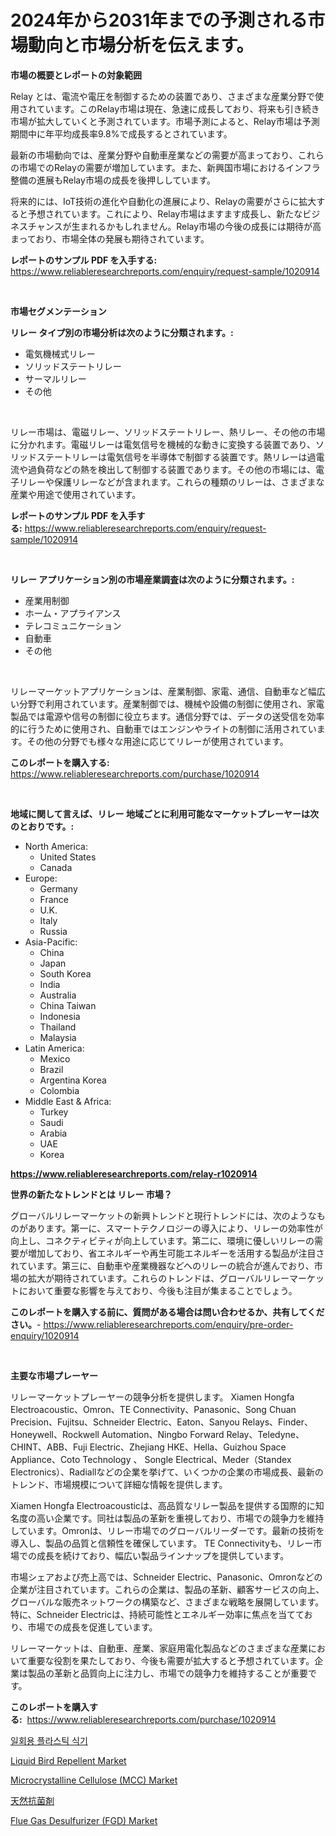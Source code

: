 <p><h1>2024年から2031年までの予測される市場動向と市場分析を伝えます。</h1></p><p><strong>市場の概要とレポートの対象範囲</strong></p>
<p><p>Relay とは、電流や電圧を制御するための装置であり、さまざまな産業分野で使用されています。このRelay市場は現在、急速に成長しており、将来も引き続き市場が拡大していくと予測されています。市場予測によると、Relay市場は予測期間中に年平均成長率9.8%で成長するとされています。</p><p>最新の市場動向では、産業分野や自動車産業などの需要が高まっており、これらの市場でのRelayの需要が増加しています。また、新興国市場におけるインフラ整備の進展もRelay市場の成長を後押ししています。</p><p>将来的には、IoT技術の進化や自動化の進展により、Relayの需要がさらに拡大すると予想されています。これにより、Relay市場はますます成長し、新たなビジネスチャンスが生まれるかもしれません。Relay市場の今後の成長には期待が高まっており、市場全体の発展も期待されています。</p></p>
<p><strong>レポートのサンプル PDF を入手する:</strong> <a href="https://www.reliableresearchreports.com/enquiry/request-sample/1020914">https://www.reliableresearchreports.com/enquiry/request-sample/1020914</a></p>
<p>&nbsp;</p>
<p><strong>市場セグメンテーション</strong></p>
<p><strong>リレー タイプ別の市場分析は次のように分類されます。:</strong></p>
<p><ul><li>電気機械式リレー</li><li>ソリッドステートリレー</li><li>サーマルリレー</li><li>その他</li></ul></p>
<p>&nbsp;</p>
<p><p>リレー市場は、電磁リレー、ソリッドステートリレー、熱リレー、その他の市場に分かれます。電磁リレーは電気信号を機械的な動きに変換する装置であり、ソリッドステートリレーは電気信号を半導体で制御する装置です。熱リレーは過電流や過負荷などの熱を検出して制御する装置であります。その他の市場には、電子リレーや保護リレーなどが含まれます。これらの種類のリレーは、さまざまな産業や用途で使用されています。</p></p>
<p><strong>レポートのサンプル PDF を入手する:</strong>&nbsp;<a href="https://www.reliableresearchreports.com/enquiry/request-sample/1020914">https://www.reliableresearchreports.com/enquiry/request-sample/1020914</a></p>
<p>&nbsp;</p>
<p><strong> リレー アプリケーション別の市場産業調査は次のように分類されます。:</strong></p>
<p><ul><li>産業用制御</li><li>ホーム・アプライアンス</li><li>テレコミュニケーション</li><li>自動車</li><li>その他</li></ul></p>
<p>&nbsp;</p>
<p><p>リレーマーケットアプリケーションは、産業制御、家電、通信、自動車など幅広い分野で利用されています。産業制御では、機械や設備の制御に使用され、家電製品では電源や信号の制御に役立ちます。通信分野では、データの送受信を効率的に行うために使用され、自動車ではエンジンやライトの制御に活用されています。その他の分野でも様々な用途に応じてリレーが使用されています。</p></p>
<p><strong>このレポートを購入する:</strong>&nbsp; <a href="https://www.reliableresearchreports.com/purchase/1020914">https://www.reliableresearchreports.com/purchase/1020914</a></p>
<p>&nbsp;</p>
<p><strong>地域に関して言えば、リレー 地域ごとに利用可能なマーケットプレーヤーは次のとおりです。:</strong></p>
<p><ul>
    <li>
        North America:
        <ul>
            <li>United States</li>
            <li>Canada</li>
        </ul>
    </li>
    <li>
        Europe:
        <ul>
            <li>Germany</li>
            <li>France</li>
            <li>U.K.</li>
            <li>Italy</li>
            <li>Russia</li>
        </ul>
    </li>
    <li>
        Asia-Pacific:
        <ul>
            <li>China</li>
            <li>Japan</li>
            <li>South Korea</li>
            <li>India</li>
            <li>Australia</li>
            <li>China Taiwan</li>
            <li>Indonesia</li>
            <li>Thailand</li>
            <li>Malaysia</li>
        </ul>
    </li>
    <li>
        Latin America:
        <ul>
            <li>Mexico</li>
            <li>Brazil</li>
            <li>Argentina Korea</li>
            <li>Colombia</li>
        </ul>
    </li>
    <li>
        Middle East & Africa:
        <ul>
            <li>Turkey</li>
            <li>Saudi</li>
            <li>Arabia</li>
            <li>UAE</li>
            <li>Korea</li>
        </ul>
    </li>
    </ul></p>
<p><strong><a href="https://www.reliableresearchreports.com/relay-r1020914">https://www.reliableresearchreports.com/relay-r1020914</a></strong>&nbsp;</p>
<p><strong>世界の新たなトレンドとは リレー 市場？</strong></p>
<p><p>グローバルリレーマーケットの新興トレンドと現行トレンドには、次のようなものがあります。第一に、スマートテクノロジーの導入により、リレーの効率性が向上し、コネクティビティが向上しています。第二に、環境に優しいリレーの需要が増加しており、省エネルギーや再生可能エネルギーを活用する製品が注目されています。第三に、自動車や産業機器などへのリレーの統合が進んでおり、市場の拡大が期待されています。これらのトレンドは、グローバルリレーマーケットにおいて重要な影響を与えており、今後も注目が集まることでしょう。</p></p>
<p><strong>このレポートを購入する前に、質問がある場合は問い合わせるか、共有してください。</strong>- <a href="https://www.reliableresearchreports.com/enquiry/pre-order-enquiry/1020914">https://www.reliableresearchreports.com/enquiry/pre-order-enquiry/1020914</a></p>
<p>&nbsp;</p>
<p><strong>主要な市場プレーヤー</strong></p>
<p><p>リレーマーケットプレーヤーの競争分析を提供します。 Xiamen Hongfa Electroacoustic、Omron、TE Connectivity、Panasonic、Song Chuan Precision、Fujitsu、Schneider Electric、Eaton、Sanyou Relays、Finder、Honeywell、Rockwell Automation、Ningbo Forward Relay、Teledyne、CHINT、ABB、Fuji Electric、Zhejiang HKE、Hella、Guizhou Space Appliance、Coto Technology 、 Songle Electrical、Meder（Standex Electronics）、Radiallなどの企業を挙げて、いくつかの企業の市場成長、最新のトレンド、市場規模について詳細な情報を提供します。</p><p>Xiamen Hongfa Electroacousticは、高品質なリレー製品を提供する国際的に知名度の高い企業です。同社は製品の革新を重視しており、市場での競争力を維持しています。Omronは、リレー市場でのグローバルリーダーです。最新の技術を導入し、製品の品質と信頼性を確保しています。 TE Connectivityも、リレー市場での成長を続けており、幅広い製品ラインナップを提供しています。</p><p>市場シェアおよび売上高では、Schneider Electric、Panasonic、Omronなどの企業が注目されています。これらの企業は、製品の革新、顧客サービスの向上、グローバルな販売ネットワークの構築など、さまざまな戦略を展開しています。特に、Schneider Electricは、持続可能性とエネルギー効率に焦点を当てており、市場での成長を促進しています。</p><p>リレーマーケットは、自動車、産業、家庭用電化製品などのさまざまな産業において重要な役割を果たしており、今後も需要が拡大すると予想されています。企業は製品の革新と品質向上に注力し、市場での競争力を維持することが重要です。</p></p>
<p><strong>このレポートを購入する:</strong>&nbsp;&nbsp;<a href="https://www.reliableresearchreports.com/purchase/1020914">https://www.reliableresearchreports.com/purchase/1020914</a></p>
<p><p><a href="https://github.com/vsr06p4p49/Market-Research-Report-List-1/blob/main/229418524756.md">일회용 플라스틱 식기</a></p><p><a href="https://issuu.com/reportprime-2/docs/liquid-bird-repellent-market-size-2030.pptx">Liquid Bird Repellent Market</a></p><p><a href="https://simplistic-meeting-7ee.notion.site/Analyzing-Microcrystalline-Cellulose-MCC-Market-Global-Industry-Perspective-and-Forecast-2024-to-c92ca84932694f46b482c529196856a5">Microcrystalline Cellulose (MCC) Market</a></p><p><a href="https://github.com/cbigkbh02719/Market-Research-Report-List-1/blob/main/967849225019.md">天然抗菌剤</a></p><p><a href="https://github.com/provorikovar/Market-Research-Report-List-3/blob/main/flue-gas-desulfurizer-fgd-market.md">Flue Gas Desulfurizer (FGD) Market</a></p></p>